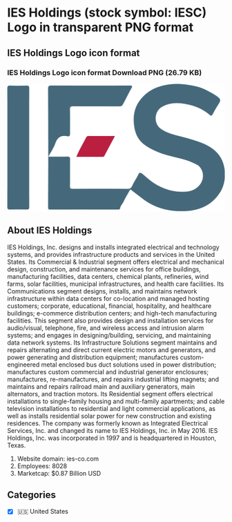 # IES Holdings (stock symbol: IESC) Logo in transparent PNG format

## IES Holdings Logo icon format

### IES Holdings Logo icon format Download PNG (26.79 KB)

![IES Holdings Logo icon format Download PNG (26.79 KB)](/img/orig/IESC-dfb0fe81.png)

## About IES Holdings

IES Holdings, Inc. designs and installs integrated electrical and technology systems, and provides infrastructure products and services in the United States. Its Commercial & Industrial segment offers electrical and mechanical design, construction, and maintenance services for office buildings, manufacturing facilities, data centers, chemical plants, refineries, wind farms, solar facilities, municipal infrastructures, and health care facilities. Its Communications segment designs, installs, and maintains network infrastructure within data centers for co-location and managed hosting customers; corporate, educational, financial, hospitality, and healthcare buildings; e-commerce distribution centers; and high-tech manufacturing facilities. This segment also provides design and installation services for audio/visual, telephone, fire, and wireless access and intrusion alarm systems; and engages in designing/building, servicing, and maintaining data network systems. Its Infrastructure Solutions segment maintains and repairs alternating and direct current electric motors and generators, and power generating and distribution equipment; manufactures custom-engineered metal enclosed bus duct solutions used in power distribution; manufactures custom commercial and industrial generator enclosures; manufactures, re-manufactures, and repairs industrial lifting magnets; and maintains and repairs railroad main and auxiliary generators, main alternators, and traction motors. Its Residential segment offers electrical installations to single-family housing and multi-family apartments; and cable television installations to residential and light commercial applications, as well as installs residential solar power for new construction and existing residences. The company was formerly known as Integrated Electrical Services, Inc. and changed its name to IES Holdings, Inc. in May 2016. IES Holdings, Inc. was incorporated in 1997 and is headquartered in Houston, Texas.

1. Website domain: ies-co.com
2. Employees: 8028
3. Marketcap: $0.87 Billion USD


## Categories
- [x] 🇺🇸 United States
